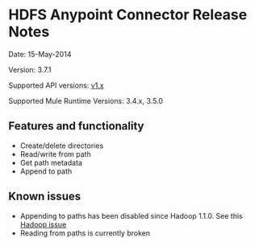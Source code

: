 HDFS Anypoint Connector Release Notes
=====================================

Date: 15-May-2014

Version: 3.7.1

Supported API versions: [v1.x](http://hadoop.apache.org/docs/r1.2.1/api/)

Supported Mule Runtime Versions: 3.4.x, 3.5.0

Features and functionality
--------------------------

* Create/delete directories
* Read/write from path
* Get path metadata
* Append to path

Known issues
------------

* Appending to paths has been disabled since Hadoop 1.1.0. See this [Hadoop issue](https://issues.apache.org/jira/browse/HADOOP-8230)
* Reading from paths is currently broken
